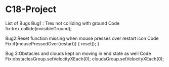 # C18-Project

List of Bugs
Bug1 : Trex not colliding with ground
Code fix:trex.collide(invisibleGround);

Bug2:Reset function missing when mouse presses over restart icon
Code Fix:if(mousePressedOver(restart)) {
       reset();
    }
    
Bug 3:Obstacles and clouds kept on moving in end state as well
Code Fix:obstaclesGroup.setVelocityXEach(0);
         cloudsGroup.setVelocityXEach(0);
